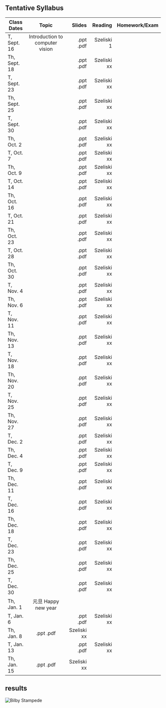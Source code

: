 
## **Tentative** Syllabus

| Class Dates   | Topic                 | Slides  | Reading | Homework/Exam |
| ------------- |:---------------------:| -------:| -------:| ------------: |
| T, Sept. 16    | Introduction to computer vision | .ppt .pdf | Szeliski 1 | |
| Th, Sept. 18 | | .ppt .pdf | Szeliski xx| |
| T, Sept. 23 | | .ppt .pdf | Szeliski xx| |
| Th, Sept. 25 | | .ppt .pdf | Szeliski xx| |
| T, Sept. 30 | | .ppt .pdf | Szeliski xx| |
| Th, Oct. 2 | | .ppt .pdf | Szeliski xx| |
| T, Oct. 7 | | .ppt .pdf | Szeliski xx| |
| Th, Oct. 9 | | .ppt .pdf | Szeliski xx| |
| T, Oct. 14 | | .ppt .pdf | Szeliski xx| |
| Th, Oct. 16 | | .ppt .pdf | Szeliski xx| |
| T, Oct. 21 | | .ppt .pdf | Szeliski xx| |
| Th, Oct. 23 | | .ppt .pdf | Szeliski xx| |
| T, Oct. 28 | | .ppt .pdf | Szeliski xx| |
| Th, Oct. 30 | | .ppt .pdf | Szeliski xx| |
| T, Nov. 4 | | .ppt .pdf | Szeliski xx| |
| Th, Nov. 6 | | .ppt .pdf | Szeliski xx| |
| T, Nov. 11 | | .ppt .pdf | Szeliski xx| |
| Th, Nov. 13 | | .ppt .pdf | Szeliski xx| |
| T, Nov. 18 | | .ppt .pdf | Szeliski xx| |
| Th, Nov. 20 | | .ppt .pdf | Szeliski xx| |
| T, Nov. 25 | | .ppt .pdf | Szeliski xx| |
| Th, Nov. 27 | | .ppt .pdf | Szeliski xx| |
| T, Dec. 2 | | .ppt .pdf | Szeliski xx| |
| Th, Dec. 4 | | .ppt .pdf | Szeliski xx| |
| T, Dec. 9 | | .ppt .pdf | Szeliski xx| |
| Th, Dec. 11 | | .ppt .pdf | Szeliski xx| |
| T, Dec. 16 | | .ppt .pdf | Szeliski xx| |
| Th, Dec. 18 | | .ppt .pdf | Szeliski xx| |
| T, Dec. 23 | | .ppt .pdf | Szeliski xx| |
| Th, Dec. 25 | | .ppt .pdf | Szeliski xx| |
| T, Dec. 30 | | .ppt .pdf | Szeliski xx| |
| Th, Jan. 1 | 元旦 Happy new year||| |
| T, Jan. 6 | | .ppt .pdf | Szeliski xx| |
| Th, Jan. 8 | .ppt .pdf | Szeliski xx| |
| T, Jan. 13 | | .ppt .pdf | Szeliski xx| |
| Th, Jan. 15 | .ppt .pdf | Szeliski xx| |


## results
![Bilby Stampede](http://www.nthu.edu.tw/_img/aboutnthu/pic2-01.png)
